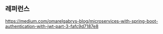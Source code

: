 ## 레퍼런스 ##

https://medium.com/omarelgabrys-blog/microservices-with-spring-boot-authentication-with-jwt-part-3-fafc9d7187e8
